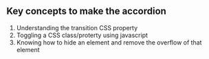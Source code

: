 ## Key concepts to make the accordion 
1. Understanding the transition CSS property 
2. Toggling a CSS class/proterty using javascript
3. Knowing how to hide an element and remove the overflow of that element